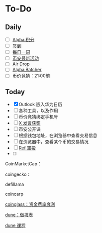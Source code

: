 # To-Do

## Daily

- [ ] [Alpha 积分](https://www.binance.com/zh-CN/alpha/bsc/0xc71b5f631354be6853efe9c3ab6b9590f8302e81)
- [ ] [签到](https://www.binance.com/zh-CN/rewards-hub)
- [ ] [每日一词](https://www.binance.com/zh-CN/activity/word-of-the-day/G1131817886150914048)
- [ ] [币安最新活动](https://www.binance.com/zh-CN/support/announcement/list/93)
- [ ] [Air Drop](https://airdrops.io/)
- [ ] [Alpha Batcher](https://www.binance.com/zh-CN/square/profile/alphabatcher)
- [ ] 币价竞猜：21:00前

## Today

- [x] Outlook 嵌入华为日历
- [ ] 各种工具，以及作用
- [ ] 币价竞猜绑定手机号
- [ ] [X 发言获奖](https://www.mantrachain.io/resources/announcements/mantra-x-kaito)
- [ ] 币安公开课
- [ ] 根据钱包地址，在浏览器中查看交易信息
- [ ] 在浏览器中，查看某个币的交易情况
- [ ] [Ref 空投](https://medium.com/iost/airdrop-announcement-for-supported-exchanges-f15a57e59929)
- [ ] 



CoinMarketCap：

coingecko：

defillama

coincarp

[coinglass：资金费率套利](https://www.coinglass.com/zh)

[dune：做报表](https://dune.com/home)

[dune 课程](https://www.youtube.com/playlist?list=PLK3b5d4iK10ext4v-GBySekaA8-GP8quD)

